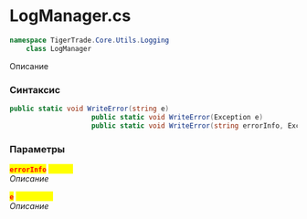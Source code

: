
# LogManager.cs
```csharp
namespace TigerTrade.Core.Utils.Logging  
    class LogManager
```

Описание

### Синтаксис
```csharp
public static void WriteError(string e)
                    public static void WriteError(Exception e)
                    public static void WriteError(string errorInfo, Exception e)
```

### Параметры  
<mark style="color:red;">**`errorInfo`**</mark> <mark style="color:yellow;">`string`</mark>  
 *Описание*  
  
<mark style="color:red;">**`e`**</mark> <mark style="color:yellow;">`Exception`</mark>  
 *Описание*  
  

                    
                    